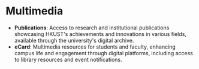 # Multimedia

- **Publications**: Access to research and institutional publications showcasing HKUST's achievements and innovations in various fields, available through the university's digital archive.
- **eCard**: Multimedia resources for students and faculty, enhancing campus life and engagement through digital platforms, including access to library resources and event notifications.
